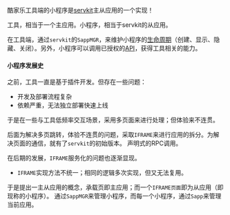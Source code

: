 酷家乐工具端的小程序是[servkit](/servkit/index.md)主从应用的一个实现！

工具，相当于一个主应用。小程序，相当于servkit的从应用。

在工具端，通过`servkit`的`SappMGR`，来维护小程序的[生命周期](/mini-app/life-cycle/index.md)（创建、显示、隐藏、关闭）。另外，小程序可以调用已授权的[API](/custom-sdk/index.md)，获得工具相关的能力。

#### 小程序发展史

之前，工具一直是基于插件开发。但存在一些问题：

* 开发及部署流程复杂
* 依赖严重，无法独立部署快速上线

于是在一些与工具低频率交互场景，采用多页面来进行处理；但体验来不连贯。

后面为解决多页跳转，体验不连贯的问题，采取`IFRAME`来进行应用的拆分。为解决页面的通信，就有了`servkit`的初始版本。
声明式的RPC调用。

在后期的发展，`IFRAME`服务化的问题也逐渐显现。

* `IFRAME`实现方法不统一；相同的逻辑多次实现，但又无法复用。

于是提出一主从应用的概念，承载页即主应用；而一个`IFRAME页面`即为从应用（即现称的小程序）。
通过`SappMGR`来管理小程序，而每一个小程序，通过`Sapp`来管理当前应用。
